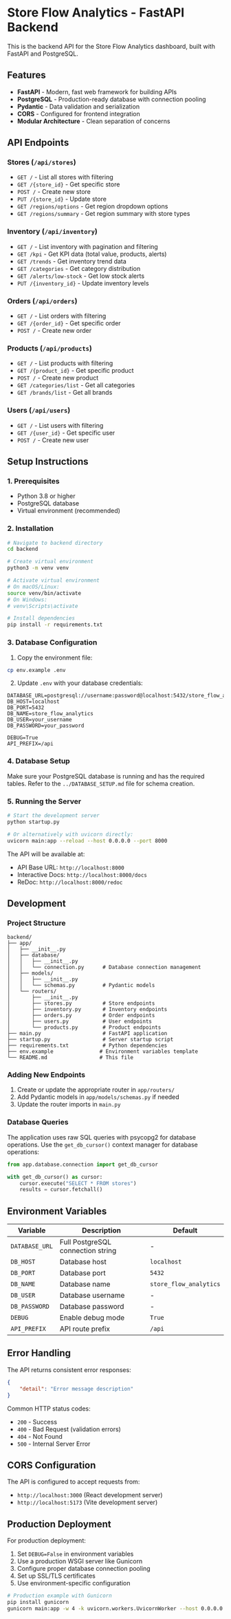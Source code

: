 # Store Flow Analytics - FastAPI Backend

This is the backend API for the Store Flow Analytics dashboard, built with FastAPI and PostgreSQL.

## Features

- **FastAPI** - Modern, fast web framework for building APIs
- **PostgreSQL** - Production-ready database with connection pooling
- **Pydantic** - Data validation and serialization
- **CORS** - Configured for frontend integration
- **Modular Architecture** - Clean separation of concerns

## API Endpoints

### Stores (`/api/stores`)
- `GET /` - List all stores with filtering
- `GET /{store_id}` - Get specific store
- `POST /` - Create new store
- `PUT /{store_id}` - Update store
- `GET /regions/options` - Get region dropdown options
- `GET /regions/summary` - Get region summary with store types

### Inventory (`/api/inventory`)
- `GET /` - List inventory with pagination and filtering
- `GET /kpi` - Get KPI data (total value, products, alerts)
- `GET /trends` - Get inventory trend data
- `GET /categories` - Get category distribution
- `GET /alerts/low-stock` - Get low stock alerts
- `PUT /{inventory_id}` - Update inventory levels

### Orders (`/api/orders`)
- `GET /` - List orders with filtering
- `GET /{order_id}` - Get specific order
- `POST /` - Create new order

### Products (`/api/products`)
- `GET /` - List products with filtering
- `GET /{product_id}` - Get specific product
- `POST /` - Create new product
- `GET /categories/list` - Get all categories
- `GET /brands/list` - Get all brands

### Users (`/api/users`)
- `GET /` - List users with filtering
- `GET /{user_id}` - Get specific user
- `POST /` - Create new user

## Setup Instructions

### 1. Prerequisites

- Python 3.8 or higher
- PostgreSQL database
- Virtual environment (recommended)

### 2. Installation

```bash
# Navigate to backend directory
cd backend

# Create virtual environment
python3 -m venv venv

# Activate virtual environment
# On macOS/Linux:
source venv/bin/activate
# On Windows:
# venv\Scripts\activate

# Install dependencies
pip install -r requirements.txt
```

### 3. Database Configuration

1. Copy the environment file:
```bash
cp env.example .env
```

2. Update `.env` with your database credentials:
```env
DATABASE_URL=postgresql://username:password@localhost:5432/store_flow_analytics
DB_HOST=localhost
DB_PORT=5432
DB_NAME=store_flow_analytics
DB_USER=your_username
DB_PASSWORD=your_password

DEBUG=True
API_PREFIX=/api
```

### 4. Database Setup

Make sure your PostgreSQL database is running and has the required tables. Refer to the `../DATABASE_SETUP.md` file for schema creation.

### 5. Running the Server

```bash
# Start the development server
python startup.py

# Or alternatively with uvicorn directly:
uvicorn main:app --reload --host 0.0.0.0 --port 8000
```

The API will be available at:
- API Base URL: `http://localhost:8000`
- Interactive Docs: `http://localhost:8000/docs`
- ReDoc: `http://localhost:8000/redoc`

## Development

### Project Structure

```
backend/
├── app/
│   ├── __init__.py
│   ├── database/
│   │   ├── __init__.py
│   │   └── connection.py      # Database connection management
│   ├── models/
│   │   ├── __init__.py
│   │   └── schemas.py         # Pydantic models
│   └── routers/
│       ├── __init__.py
│       ├── stores.py          # Store endpoints
│       ├── inventory.py       # Inventory endpoints
│       ├── orders.py          # Order endpoints
│       ├── users.py           # User endpoints
│       └── products.py        # Product endpoints
├── main.py                    # FastAPI application
├── startup.py                 # Server startup script
├── requirements.txt           # Python dependencies
├── env.example               # Environment variables template
└── README.md                 # This file
```

### Adding New Endpoints

1. Create or update the appropriate router in `app/routers/`
2. Add Pydantic models in `app/models/schemas.py` if needed
3. Update the router imports in `main.py`

### Database Queries

The application uses raw SQL queries with psycopg2 for database operations. Use the `get_db_cursor()` context manager for database operations:

```python
from app.database.connection import get_db_cursor

with get_db_cursor() as cursor:
    cursor.execute("SELECT * FROM stores")
    results = cursor.fetchall()
```

## Environment Variables

| Variable | Description | Default |
|----------|-------------|---------|
| `DATABASE_URL` | Full PostgreSQL connection string | - |
| `DB_HOST` | Database host | `localhost` |
| `DB_PORT` | Database port | `5432` |
| `DB_NAME` | Database name | `store_flow_analytics` |
| `DB_USER` | Database username | - |
| `DB_PASSWORD` | Database password | - |
| `DEBUG` | Enable debug mode | `True` |
| `API_PREFIX` | API route prefix | `/api` |

## Error Handling

The API returns consistent error responses:

```json
{
    "detail": "Error message description"
}
```

Common HTTP status codes:
- `200` - Success
- `400` - Bad Request (validation errors)
- `404` - Not Found
- `500` - Internal Server Error

## CORS Configuration

The API is configured to accept requests from:
- `http://localhost:3000` (React development server)
- `http://localhost:5173` (Vite development server)

## Production Deployment

For production deployment:

1. Set `DEBUG=False` in environment variables
2. Use a production WSGI server like Gunicorn
3. Configure proper database connection pooling
4. Set up SSL/TLS certificates
5. Use environment-specific configuration

```bash
# Production example with Gunicorn
pip install gunicorn
gunicorn main:app -w 4 -k uvicorn.workers.UvicornWorker --host 0.0.0.0 --port 8000
``` 